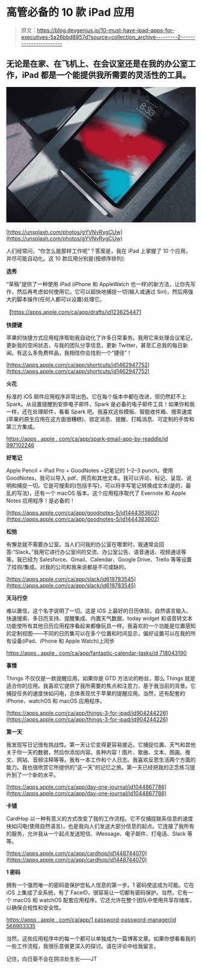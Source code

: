 # 高管必备的 10 款 iPad 应用

> 原文：<https://blog.devgenius.io/10-must-have-ipad-apps-for-executives-5a26bbd8957d?source=collection_archive---------2----------------------->

## 无论是在家、在飞机上、在会议室还是在我的办公室工作，iPad 都是一个能提供我所需要的灵活性的工具。

![](img/62f70dc45fff9ccb4abab56dddca6915.png)

[https://unsplash.com/photos/gYVNvRygCUw](https://unsplash.com/photos/gYVNvRygCUw)

人们经常问，“你怎么能那样工作呢”？答案是，我在 iPad 上掌握了 10 个应用，并尽可能自动化。这 10 款应用分别是(按顺序排列):

**选秀**

“草稿”提供了一种使用 iPad (iPhone 和 AppleWatch 也一样)的新方法，让你先写作，然后再考虑如何使用它。它可以超快地捕捉一切(输入或通过 Siri)，然后用强大的脚本操作(任何人都可以设置)处理它。

【https://apps.apple.com/ca/app/drafts/id1236254471 

**快捷键**

苹果的快捷方式应用程序帮助我自动化了许多日常事务。我用它来处理会议笔记，更新我的空闲状态，与我的团队分享信息，更新 Twitter，甚至汇总我的每日新闻。有这么多免费样品，我相信你会找到一个“捷径”！

[https://apps.apple.com/ca/app/shortcuts/id1462947752](https://apps.apple.com/ca/app/shortcuts/id1462947752)

**火花**

标准的 iOS 邮件应用程序非常出色。它在每个版本中都在改进，但仍然赶不上 Spark。从设置提醒到安排电子邮件，Spark 是必备的电子邮件工具！如果你和我一样，还在处理邮件，看看 Spark 吧。我喜欢这些模板、智能收件箱、搜索速度(苹果的原生应用在这方面很糟糕)、锁定消息、提醒、打盹消息、可定制的手势和第三方集成。

[https://apps . apple . com/ca/app/spark-email-app-by-readdle/id 997102246](https://apps.apple.com/ca/app/spark-email-app-by-readdle/id997102246)

**好笔记**

Apple Pencil + iPad Pro + GoodNotes =记笔记的 1–2–3 punch。使用 GoodNotes，我可以导入 pdf、网页和其他文本。我可以评论、标记、呈现、说明和捕捉一切。它是可搜索的(包括手写)，可以将手写笔记转换成文本(是的，最乱的写法)，还有一个 macOS 版本。这个应用程序取代了 Evernote 和 Apple Notes 应用程序！是必备的！

[https://apps.apple.com/ca/app/goodnotes-5/id1444383602](https://apps.apple.com/ca/app/goodnotes-5/id1444383602)

**松弛**

有懈怠就不需要办公室。当人们问我的办公室在哪里时，我通常会回答:“Slack。”我用它进行办公室间的交流、办公室公告、语音通话、视频通话等等。我已经为 Salesforce、Gmail、Calendar、Google Drive、Trello 等等设置了挂钩/集成。对我的公司和我来说都是不可或缺的。

[https://apps.apple.com/ca/app/slack/id618783545](https://apps.apple.com/ca/app/slack/id618783545)

**天马行空**

难以置信，这个名字说明了一切。这是 iOS 上最好的日历体验。自然语言输入、快速搜索、多日历支持、提醒集成、内置天气数据、today widget 和语音转文本功能使所有其他日历应用程序看起来都像玩具一样。我喜欢的一个功能是位置感知的定制视图——不同的日历集可以在多个位置和时间显示，偏好设置可以在我的所有设备(iPad、iPhone 和 Apple Watch)上同步

[https://apps . apple . com/ca/app/fantastic-calendar-tasks/id 718043190](https://apps.apple.com/ca/app/fantastical-calendar-tasks/id718043190)

**事情**

Things 不仅仅是一款提醒应用。如果你是 GTD 方法论的粉丝，那么 Things 就是适合你的应用。我喜欢它提供了我所需要的焦点和注意力，基于我当前的背景。它捕捉任务的速度快如闪电，总体表现优于苹果的提醒应用。当然，还有配套的 iPhone、watchOS 和 macOS 应用程序。

[https://apps.apple.com/ca/app/things-3-for-ipad/id904244226](https://apps.apple.com/ca/app/things-3-for-ipad/id904244226)

**第一天**

我发现写日记很有挑战性。第一天让它变得更容易接近。它捕捉位置、天气和其他关于你一天的数据，然后你添加内容。各种内容！图片、歌曲、文本、图画、推文、网站、音频注释等等。我有一本工作和个人日志。我喜欢反思生活两个方面的能力。我也很欣赏它所提供的“这一天”的记忆之旅。第一天已经把我的正念练习提升到了一个新的水平。

[https://apps.apple.com/ca/app/day-one-journal/id1044867788](https://apps.apple.com/ca/app/day-one-journal/id1044867788)

**卡铺**

CardHop 以一种有意义的方式改变了我的工作流程。它不仅捕捉联系信息的速度快如闪电(使用自然语言)，也是我向人们发送大部分信息的起点。它连接了我所有的服务，允许我从一个起点发送短信、iMessage、电子邮件、打电话、Slack 等等。

[https://apps.apple.com/ca/app/cardhop/id1448744070](https://apps.apple.com/ca/app/cardhop/id1448744070)

**1 密码**

拥有一个强而唯一的密码是保护您私人信息的第一步。1 密码使这成为可能。它在 iOS 上集成了全系统，有了 FaceID，很容易让一切都有密码保护。当然，它有一个 macOS 和 watchOS 配套应用程序。它还允许在整个团队中使用共享存储库，以确保合规性和安全性。

[https://apps . apple . com/ca/app/1 password-password-manager/id 568903335](https://apps.apple.com/ca/app/1password-password-manager/id568903335)

当然，这些应用程序中的每一个都可以单独成为一篇博客文章。如果你想看看我的一些工作流程，我很乐意做更深入的探讨。请在评论中给我留言。

记住，向日葵不会在阴凉处生长——JT